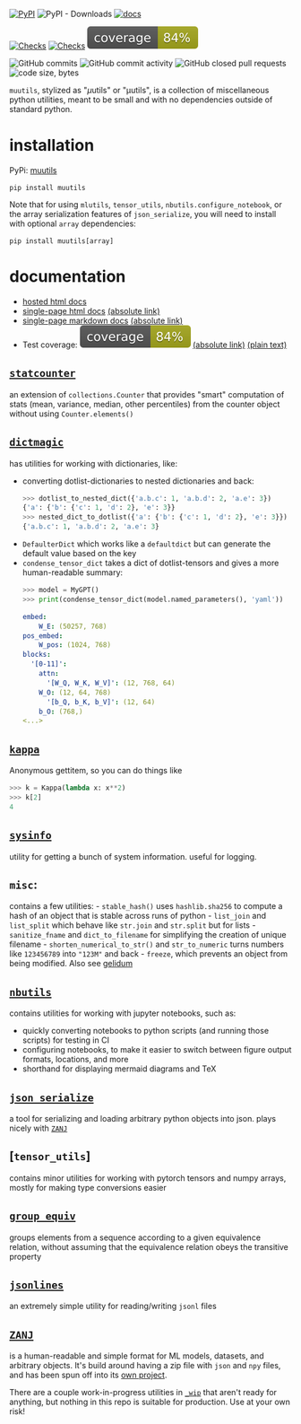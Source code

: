 [![PyPI](https://img.shields.io/pypi/v/muutils)](https://pypi.org/project/muutils/)
![PyPI - Downloads](https://img.shields.io/pypi/dm/muutils)
[![docs](https://img.shields.io/badge/docs-latest-blue)](https://miv.name/muutils)

[![Checks](https://github.com/mivanit/muutils/actions/workflows/checks.yml/badge.svg)](https://github.com/mivanit/muutils/actions/workflows/checks.yml)
[![Checks](https://github.com/mivanit/muutils/actions/workflows/make-docs.yml/badge.svg)](https://github.com/mivanit/muutils/actions/workflows/make-docs.yml)
[![Coverage](docs/coverage/coverage.svg)](docs/coverage/html/)

![GitHub commits](https://img.shields.io/github/commit-activity/t/mivanit/muutils)
![GitHub commit activity](https://img.shields.io/github/commit-activity/m/mivanit/muutils)
![GitHub closed pull requests](https://img.shields.io/github/issues-pr-closed/mivanit/muutils)
![code size, bytes](https://img.shields.io/github/languages/code-size/mivanit/muutils)
<!-- ![Lines of code](https://img.shields.io/tokei/lines/github.com/mivanit/muutils) -->

`muutils`, stylized as "$\mu$utils" or "μutils", is a collection of miscellaneous python utilities, meant to be small and with no dependencies outside of standard python.

# installation

PyPi: [muutils](https://pypi.org/project/muutils/)

```
pip install muutils
```

Note that for using `mlutils`, `tensor_utils`, `nbutils.configure_notebook`, or the array serialization features of `json_serialize`, you will need to install with optional `array` dependencies:
```
pip install muutils[array]
```

# documentation

- [hosted html docs](https://miv.name/muutils)
- [single-page html docs](docs/combined/muutils.html) [(absolute link)](https://github.com/mivanit/muutils/tree/main/docs/combined/muutils.html)
- [single-page markdown docs](docs/combined/muutils.md) [(absolute link)](https://github.com/mivanit/muutils/tree/main/docs/combined/muutils.md)
- Test coverage: [![Test Coverage](docs/coverage/coverage.svg)](docs/coverage/html/) [(absolute link)](https://github.com/mivanit/muutils/tree/main/docs/coverage/html/) [(plain text)](https://github.com/mivanit/muutils/tree/main/docs/coverage/coverage.txt)



## [`statcounter`](https://github.com/mivanit/muutils/tree/main/muutils/statcounter.py)

an extension of `collections.Counter` that provides "smart" computation of stats (mean, variance, median, other percentiles) from the counter object without using `Counter.elements()`

## [`dictmagic`](https://github.com/mivanit/muutils/tree/main/muutils/dictmagic.py)

has utilities for working with dictionaries, like:

  - converting dotlist-dictionaries to nested dictionaries and back:
      ```python
      >>> dotlist_to_nested_dict({'a.b.c': 1, 'a.b.d': 2, 'a.e': 3})
      {'a': {'b': {'c': 1, 'd': 2}, 'e': 3}}
      >>> nested_dict_to_dotlist({'a': {'b': {'c': 1, 'd': 2}, 'e': 3}})
      {'a.b.c': 1, 'a.b.d': 2, 'a.e': 3}
      ```
  - `DefaulterDict` which works like a `defaultdict` but can generate the default value based on the key
  - `condense_tensor_dict` takes a dict of dotlist-tensors and gives a more human-readable summary:
      ```python
      >>> model = MyGPT()
      >>> print(condense_tensor_dict(model.named_parameters(), 'yaml'))
      ```
      ```yaml
      embed:
          W_E: (50257, 768)
      pos_embed:
          W_pos: (1024, 768)
      blocks:
        '[0-11]':
          attn:
          	'[W_Q, W_K, W_V]': (12, 768, 64)
          W_O: (12, 64, 768)
          	'[b_Q, b_K, b_V]': (12, 64)
          b_O: (768,)
	  <...>
      ```

## [`kappa`](https://github.com/mivanit/muutils/tree/main/muutils/kappa.py)

Anonymous gettitem, so you can do things like

```python
>>> k = Kappa(lambda x: x**2)
>>> k[2]
4
```

## [`sysinfo`](https://github.com/mivanit/muutils/tree/main/muutils/sysinfo.py)

utility for getting a bunch of system information. useful for logging.

## `misc`:

contains a few utilities:
    - `stable_hash()` uses `hashlib.sha256` to compute a hash of an object that is stable across runs of python
    - `list_join` and `list_split` which behave like `str.join` and `str.split` but for lists
    - `sanitize_fname` and `dict_to_filename` for simplifying the creation of unique filename
    - `shorten_numerical_to_str()` and `str_to_numeric` turns numbers like `123456789` into `"123M"` and back
    - `freeze`, which prevents an object from being modified. Also see [gelidum](https://github.com/diegojromerolopez/gelidum/)


## [`nbutils`](https://github.com/mivanit/muutils/tree/main/muutils/nbutils)

contains utilities for working with jupyter notebooks, such as:

- quickly converting notebooks to python scripts (and running those scripts) for testing in CI
- configuring notebooks, to make it easier to switch between figure output formats, locations, and more
- shorthand for displaying mermaid diagrams and TeX

## [`json_serialize`](https://github.com/mivanit/muutils/tree/main/muutils/json_serialize.py)

a tool for serializing and loading arbitrary python objects into json. plays nicely with [`ZANJ`](https://github.com/mivanit/ZANJ/)


## [`tensor_utils`]

contains minor utilities for working with pytorch tensors and numpy arrays, mostly for making type conversions easier

## [`group_equiv`](https://github.com/mivanit/muutils/tree/main/muutils/group_equiv.py)

groups elements from a sequence according to a given equivalence relation, without assuming that the equivalence relation obeys the transitive property



## [`jsonlines`](https://github.com/mivanit/muutils/tree/main/muutils/jsonlines.py)

an extremely simple utility for reading/writing `jsonl` files

## [`ZANJ`](https://github.com/mivanit/ZANJ/)

is a human-readable and simple format for ML models, datasets, and arbitrary objects. It's build around having a zip file with `json` and `npy` files, and has been spun off into its [own project](https://github.com/mivanit/ZANJ/).

There are a couple work-in-progress utilities in [`_wip`](https://github.com/mivanit/muutils/tree/main/muutils/_wip/) that aren't ready for anything, but nothing in this repo is suitable for production. Use at your own risk!
